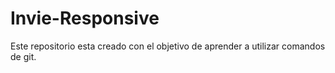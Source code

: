 # Invie-Responsive
Este repositorio esta creado con el objetivo de aprender a utilizar comandos de git.
